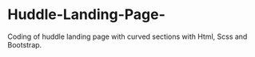 # Huddle-Landing-Page-
Coding of huddle landing page with curved sections with Html, Scss and Bootstrap.
